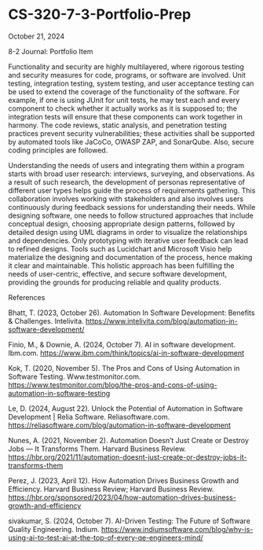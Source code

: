# CS-320-7-3-Portfolio-Prep

October 21, 2024

8-2 Journal: Portfolio Item

Functionality and security are highly multilayered, where rigorous testing and security measures for code, programs, or software are involved. Unit testing, integration testing, system testing, and user acceptance testing can be used to extend the coverage of the functionality of the software. For example, if one is using JUnit for unit tests, he may test each and every component to check whether it actually works as it is supposed to; the integration tests will ensure that these components can work together in harmony. The code reviews, static analysis, and penetration testing practices prevent security vulnerabilities; these activities shall be supported by automated tools like JaCoCo, OWASP ZAP, and SonarQube. Also, secure coding principles are followed.

Understanding the needs of users and integrating them within a program starts with broad user research: interviews, surveying, and observations. As a result of such research, the development of personas representative of different user types helps guide the process of requirements gathering. This collaboration involves working with stakeholders and also involves users continuously during feedback sessions for understanding their needs. While designing software, one needs to follow structured approaches that include conceptual design, choosing appropriate design patterns, followed by detailed design using UML diagrams in order to visualize the relationships and dependencies. Only prototyping with iterative user feedback can lead to refined designs. Tools such as Lucidchart and Microsoft Visio help materialize the designing and documentation of the process, hence making it clear and maintainable. This holistic approach has been fulfilling the needs of user-centric, effective, and secure software development, providing the grounds for producing reliable and quality products.

References

Bhatt, T. (2023, October 26). Automation In Software Development: Benefits & Challenges. Intelivita. https://www.intelivita.com/blog/automation-in-software-development/

Finio, M., & Downie, A. (2024, October 7). AI in software development. Ibm.com. https://www.ibm.com/think/topics/ai-in-software-development

Kok, T. (2020, November 5). The Pros and Cons of Using Automation in Software Testing. Www.testmonitor.com. https://www.testmonitor.com/blog/the-pros-and-cons-of-using-automation-in-software-testing

Le, D. (2024, August 22). Unlock the Potential of Automation in Software Development | Relia Software. Reliasoftware.com. https://reliasoftware.com/blog/automation-in-software-development

Nunes, A. (2021, November 2). Automation Doesn’t Just Create or Destroy Jobs — It Transforms Them. Harvard Business Review. https://hbr.org/2021/11/automation-doesnt-just-create-or-destroy-jobs-it-transforms-them

Perez, J. (2023, April 12). How Automation Drives Business Growth and Efficiency. Harvard Business Review; Harvard Business Review. https://hbr.org/sponsored/2023/04/how-automation-drives-business-growth-and-efficiency

sivakumar, S. (2024, October 7). AI-Driven Testing: The Future of Software Quality Engineering. Indium. https://www.indiumsoftware.com/blog/why-is-using-ai-to-test-ai-at-the-top-of-every-qe-engineers-mind/
